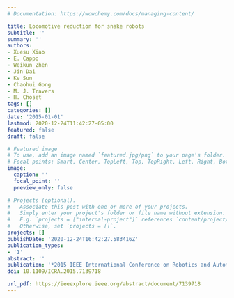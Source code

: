 ```yaml
---
# Documentation: https://wowchemy.com/docs/managing-content/

title: Locomotive reduction for snake robots
subtitle: ''
summary: ''
authors:
- Xuesu Xiao
- E. Cappo
- Weikun Zhen
- Jin Dai
- Ke Sun
- Chaohui Gong
- M. J. Travers
- H. Choset
tags: []
categories: []
date: '2015-01-01'
lastmod: 2020-12-24T11:42:27-05:00
featured: false
draft: false

# Featured image
# To use, add an image named `featured.jpg/png` to your page's folder.
# Focal points: Smart, Center, TopLeft, Top, TopRight, Left, Right, BottomLeft, Bottom, BottomRight.
image:
  caption: ''
  focal_point: ''
  preview_only: false

# Projects (optional).
#   Associate this post with one or more of your projects.
#   Simply enter your project's folder or file name without extension.
#   E.g. `projects = ["internal-project"]` references `content/project/deep-learning/index.md`.
#   Otherwise, set `projects = []`.
projects: []
publishDate: '2020-12-24T16:42:27.583416Z'
publication_types:
- '1'
abstract: ''
publication: '*2015 IEEE International Conference on Robotics and Automation (ICRA)*'
doi: 10.1109/ICRA.2015.7139718

url_pdf: https://ieeexplore.ieee.org/abstract/document/7139718
---
```

